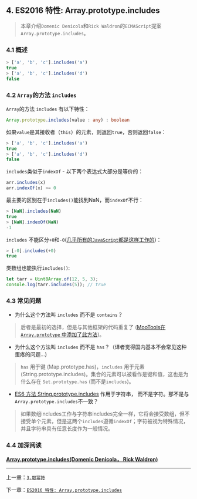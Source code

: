 ## 4. ES2016 特性: Array.prototype.includes

> 本章介绍`Domenic Denicola`和`Rick Waldron`的`ECMAScript`提案 `Array.prototype.includes`。 

### 4.1 概述

```js
> ['a', 'b', 'c'].includes('a')
true
> ['a', 'b', 'c'].includes('d')
false
```

### 4.2 `Array`的方法 `includes`

`Array`的方法 `includes` 有以下特性： 

```ts
Array.prototype.includes(value : any) : boolean
``` 

如果`value`是其接收者（`this`）的元素，则返回`true`，否则返回`false`： 

```js
> ['a', 'b', 'c'].includes('a')
true
> ['a', 'b', 'c'].includes('d')
false
```

`includes`类似于`indexOf` - 以下两个表达式大部分是等价的： 

```js
arr.includes(x)
arr.indexOf(x) >= 0
```

最主要的区别在于`includes()`能找到NaN，而`indexOf`不行： 

```js
> [NaN].includes(NaN)
true
> [NaN].indexOf(NaN)
-1
```

`includes` 不能区分`+0`和`-0`([几乎所有的`JavaScript`都是这样工作的](http://speakingjs.com/es5/ch11.html#two_zeros))： 

```js
> [-0].includes(+0)
true
```

类数组也能执行`includes()`: 

```js
let tarr = Uint8Array.of(12, 5, 3);
console.log(tarr.includes(5)); // true
```

### 4.3 常见问题 

* 为什么这个方法叫 `includes` 而不是 `contains`？ 

>后者是最初的选择，但是与其他框架的代码重复了 ([MooTools在 `Array.prototype` 中添加了此方法](https://esdiscuss.org/topic/having-a-non-enumerable-array-prototype-contains-may-not-be-web-compatible))。 

* 为什么这个方法叫 `includes` 而不是 `has`？（译者觉得国内基本不会常见这种蛋疼的问题...) 

>`has` 用于键 (Map.prototype.has)，`includes` 用于元素 (String.prototype.includes)。集合的元素可以被看作是键和值，这也是为什么存在 `Set.prototype.has` (而不是`includes`)。 

* [ES6 方法 String.prototype.includes](http://exploringjs.com/es6/ch_strings.html#_checking-for-containment-and-repeating-strings) 作用于字符串， 而不是字符。那不是与`Array.prototype.includes`不一致？ 


>如果数组includes工作与字符串includes完全一样，它将会接受数组，但不接受单个元素，但是这两个`includes`遵循`indexOf`；字符被视为特殊情况， 并且字符串具有任意长度作为一般情况。

### 4.4 加深阅读

[**Array.prototype.includes(Domenic Denicola， Rick Waldron)**](https://github.com/tc39/Array.prototype.includes/) 

--- 

上一章：[`3.取幂符`](https://ecmascript-china.github.io/Exploring-ES2016-and-ES2017/3.取幂符)

下一章：[`ES2016 特性: Array.prototype.includes`](https://brickcarvingartist.github.io/Setting-up-ES6/3.%E5%9C%A8%E6%B5%8F%E8%A7%88%E5%99%A8%E5%92%8CNode.js%E4%B8%8A%E5%AE%89%E8%A3%85Babel)
